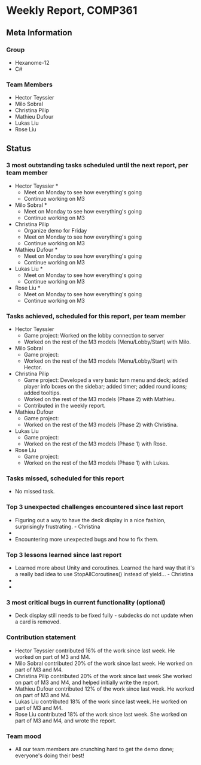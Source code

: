 # Weekly Report, COMP361

## Meta Information

### Group

 * Hexanome-12
 * C#

### Team Members
 * Hector Teyssier
 * Milo Sobral
 * Christina Pilip
 * Mathieu Dufour
 * Lukas Liu
 * Rose Liu

## Status

### 3 most outstanding tasks scheduled until the next report, per team member

* Hector Teyssier
  * 
  * Meet on Monday to see how everything's going
  * Continue working on M3
* Milo Sobral
  * 
  * Meet on Monday to see how everything's going
  * Continue working on M3
* Christina Pilip
  * Organize demo for Friday
  * Meet on Monday to see how everything's going
  * Continue working on M3
* Mathieu Dufour
  * 
  * Meet on Monday to see how everything's going
  * Continue working on M3
* Lukas Liu
  * 
  * Meet on Monday to see how everything's going
  * Continue working on M3
* Rose Liu
  * 
  * Meet on Monday to see how everything's going
  * Continue working on M3

### Tasks achieved, scheduled for this report, per team member

* Hector Teyssier
  * Game project: Worked on the lobby connection to server
  * Worked on the rest of the M3 models (Menu/Lobby/Start) with Milo.
* Milo Sobral
  * Game project: 
  * Worked on the rest of the M3 models (Menu/Lobby/Start) with Hector.
* Christina Pilip
  * Game project: Developed a very basic turn menu and deck; added player info boxes on the sidebar; added timer; added round icons; added tooltips. 
  * Worked on the rest of the M3 models (Phase 2) with Mathieu.
  * Contributed in the weekly report.
* Mathieu Dufour
  * Game project: 
  * Worked on the rest of the M3 models (Phase 2) with Christina.
* Lukas Liu
  * Game project: 
  * Worked on the rest of the M3 models (Phase 1) with Rose.
* Rose Liu
  * Game project: 
  * Worked on the rest of the M3 models (Phase 1) with Lukas.

### Tasks missed, scheduled for this report
 * No missed task.

### Top 3 unexpected challenges encountered since last report
 * Figuring out a way to have the deck display in a nice fashion, surprisingly frustrating. - Christina
 * 
 * Encountering more unexpected bugs and how to fix them.

### Top 3 lessons learned since last report
 * Learned more about Unity and coroutines. Learned the hard way that it's a really bad idea to use StopAllCoroutines() instead of yield... - Christina
 * 
 * 

### 3 most critical bugs in current functionality (optional)
 * Deck display still needs to be fixed fully - subdecks do not update when a card is removed.

### Contribution statement

 * Hector Teyssier contributed 16% of the work since last week. He worked on part of M3 and M4.
 * Milo Sobral contributed 20% of the work since last week. He worked on part of M3 and M4.
 * Christina Pilip contributed 20% of the work since last week She worked on part of M3 and M4, and helped initially write the report.
 * Mathieu Dufour contributed 12% of the work since last week. He worked on part of M3 and M4.
 * Lukas Liu contributed 18% of the work since last week. He worked on part of M3 and M4.
 * Rose Liu contributed 18% of the work since last week. She worked on part of M3 and M4, and wrote the report.

### Team mood

 * All our team members are crunching hard to get the demo done; everyone's doing their best!
